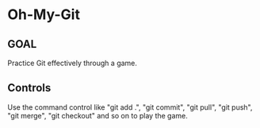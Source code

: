 # Oh-My-Git

## GOAL

Practice Git effectively through a game.

## Controls

Use the command control like "git add .", "git commit", "git pull", "git push", "git merge", "git checkout" and so on to play the game.

